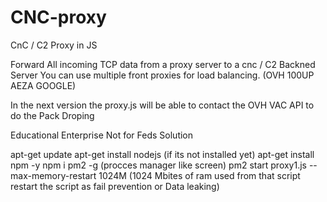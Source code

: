 # CNC-proxy
CnC / C2 Proxy in JS 




Forward All incoming TCP data from a proxy server to a cnc / C2 Backned Server You can use multiple front proxies for load balancing. (OVH 100UP AEZA GOOGLE)

In the next version the proxy.js will be able to contact the OVH VAC API to do the Pack Droping

Educational Enterprise Not for Feds Solution

apt-get update apt-get install nodejs (if its not installed yet) apt-get install npm -y npm i pm2 -g (procces manager like screen) pm2 start proxy1.js --max-memory-restart 1024M (1024 Mbites of ram used from that script restart the script as fail prevention or Data leaking)
